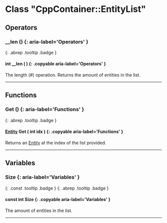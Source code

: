 # Class "CppContainer::EntityList"
## Operators
### __len () {: aria-label='Operators' }
[ ](#){: .abrep .tooltip .badge }
#### int __len ( ) {: .copyable aria-label='Operators' }

The length (#) operation. Returns the amount of entities in the list.

___ 
## Functions
### Get () {: aria-label='Functions' }
[ ](#){: .abrep .tooltip .badge }
#### [Entity](../Entity) Get ( int idx ) {: .copyable aria-label='Functions' }

Returns an [Entity](../Entity) at the index of the list provided.

___ 
## Variables
### Size {: aria-label='Variables' }
[ ](#){: .const .tooltip .badge } [ ](#){: .abrep .tooltip .badge }
#### const int Size  {: .copyable aria-label='Variables' }

The amount of entities in the list.

___ 
